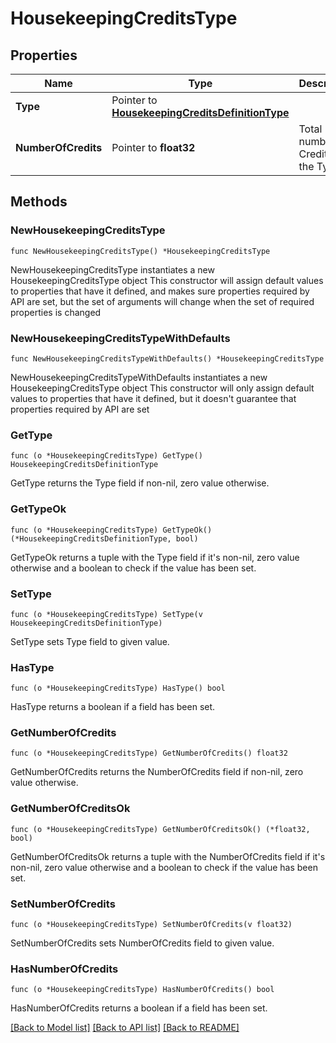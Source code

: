 # HousekeepingCreditsType

## Properties

Name | Type | Description | Notes
------------ | ------------- | ------------- | -------------
**Type** | Pointer to [**HousekeepingCreditsDefinitionType**](HousekeepingCreditsDefinitionType.md) |  | [optional] 
**NumberOfCredits** | Pointer to **float32** | Total number of Credits for the Type. | [optional] 

## Methods

### NewHousekeepingCreditsType

`func NewHousekeepingCreditsType() *HousekeepingCreditsType`

NewHousekeepingCreditsType instantiates a new HousekeepingCreditsType object
This constructor will assign default values to properties that have it defined,
and makes sure properties required by API are set, but the set of arguments
will change when the set of required properties is changed

### NewHousekeepingCreditsTypeWithDefaults

`func NewHousekeepingCreditsTypeWithDefaults() *HousekeepingCreditsType`

NewHousekeepingCreditsTypeWithDefaults instantiates a new HousekeepingCreditsType object
This constructor will only assign default values to properties that have it defined,
but it doesn't guarantee that properties required by API are set

### GetType

`func (o *HousekeepingCreditsType) GetType() HousekeepingCreditsDefinitionType`

GetType returns the Type field if non-nil, zero value otherwise.

### GetTypeOk

`func (o *HousekeepingCreditsType) GetTypeOk() (*HousekeepingCreditsDefinitionType, bool)`

GetTypeOk returns a tuple with the Type field if it's non-nil, zero value otherwise
and a boolean to check if the value has been set.

### SetType

`func (o *HousekeepingCreditsType) SetType(v HousekeepingCreditsDefinitionType)`

SetType sets Type field to given value.

### HasType

`func (o *HousekeepingCreditsType) HasType() bool`

HasType returns a boolean if a field has been set.

### GetNumberOfCredits

`func (o *HousekeepingCreditsType) GetNumberOfCredits() float32`

GetNumberOfCredits returns the NumberOfCredits field if non-nil, zero value otherwise.

### GetNumberOfCreditsOk

`func (o *HousekeepingCreditsType) GetNumberOfCreditsOk() (*float32, bool)`

GetNumberOfCreditsOk returns a tuple with the NumberOfCredits field if it's non-nil, zero value otherwise
and a boolean to check if the value has been set.

### SetNumberOfCredits

`func (o *HousekeepingCreditsType) SetNumberOfCredits(v float32)`

SetNumberOfCredits sets NumberOfCredits field to given value.

### HasNumberOfCredits

`func (o *HousekeepingCreditsType) HasNumberOfCredits() bool`

HasNumberOfCredits returns a boolean if a field has been set.


[[Back to Model list]](../README.md#documentation-for-models) [[Back to API list]](../README.md#documentation-for-api-endpoints) [[Back to README]](../README.md)


